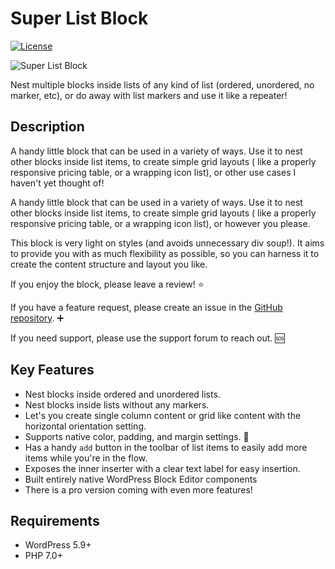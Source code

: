 # Super List Block
[![License](https://img.shields.io/badge/license-GPL--2.0%2B-black.svg)](https://github.com/createwithrani/superlist/blob/main/license.txt)

![Super List Block](https://github.com/createwithrani/superlist/blob/main/assets/banner-1544x500.png?raw=true)

Nest multiple blocks inside lists of any kind of list (ordered, unordered, no marker, etc), or do away with list markers and use it like a repeater!

## Description

A handy little block that can be used in a variety of ways. Use it to nest other blocks inside list items, to create simple grid layouts ( like a properly responsive pricing table, or a wrapping icon list), or other use cases I haven't yet thought of!

A handy little block that can be used in a variety of ways. Use it to nest other blocks inside list items, to create simple grid layouts ( like a properly responsive pricing table, or a wrapping icon list), or however you please.

This block is very light on styles (and avoids unnecessary div soup!). It aims to provide you with as much flexibility as possible, so you can harness it to create the content structure and layout you like.

If you enjoy the block, please leave a review! ⭐

If you have a feature request, please create an issue in the [GitHub repository](https://github.com/createwithrani/superlist). ➕

If you need support, please use the support forum to reach out. 🆘

## Key Features

* Nest blocks inside ordered and unordered lists.
* Nest blocks inside lists without any markers.
* Let's you create single column content or grid like content with the horizontal orientation setting.
* Supports native color, padding, and margin settings. 🎉
* Has a handy `add` button in the toolbar of list items to easily add more items while you're in the flow.
* Exposes the inner inserter with a clear text label for easy insertion.
* Built entirely native WordPress Block Editor components
* There is a pro version coming with even more features!

## Requirements

- WordPress 5.9+
- PHP 7.0+
